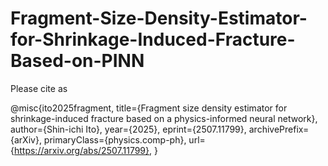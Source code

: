 # Fragment-Size-Density-Estimator-for-Shrinkage-Induced-Fracture-Based-on-PINN

Please cite as

@misc{ito2025fragment,
      title={Fragment size density estimator for shrinkage-induced fracture based on a physics-informed neural network}, 
      author={Shin-ichi Ito},
      year={2025},
      eprint={2507.11799},
      archivePrefix={arXiv},
      primaryClass={physics.comp-ph},
      url={https://arxiv.org/abs/2507.11799}, 
}
